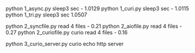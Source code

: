 python 1_async.py sleep3 sec - 1.0129
python 1_curi.py sleep3 sec - 1.0115
python 1_tri.py sleep3 sec  1.0507

python 2_syncfile.py read 4 files  - 0.21
python 2_aiofile.py read 4 files - 0.27
python 2_curiofile.py curio read 4 files - 0.16


python 3_curio_server.py curio echo http server


